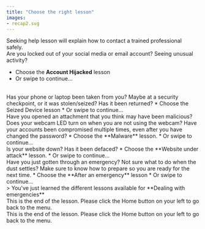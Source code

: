 ```yaml
---
title: "Choose the right lesson"
images:
- recap2.svg
---
```

Seeking help lesson will explain how to contact a trained professional safely.
<br>
Are you locked out of your social media or email account? Seeing unusual activity?
* Choose the **Account Hijacked** lesson
* Or swipe to continue...
<br>
Has your phone or laptop been taken from you? Maybe at a security checkpoint, or it was stolen/seized? Has it been returned?
* Choose the Seized Device lesson
* Or swipe to continue...
<br>
Have you opened an attachment that you think may have been malicious? Does your webcam LED turn on when you are not using the webcam? Have your accounts been compromised multiple times, even after you have changed the password?
* Choose the **Malware** lesson.
* Or swipe to continue...
<br>
Is your website down? Has it been defaced?
* Choose the **Website under attack** lesson.
* Or swipe to continue...
<br>
Have you just gotten through an emergency? Not sure what to do when the dust settles? Make sure to know how to prepare so you are ready for the next time.
* Choose the **After an emergency** lesson
* Or swipe to continue...
<br>
> You've just learned the different lessons available for **Dealing with emergencies**
<br>
This is the end of the lesson. Please click the Home button on your left to go back to the menu.
<br>
This is the end of the lesson. Please click the Home button on your left to go back to the menu.
